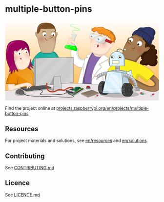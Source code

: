 # multiple-button-pins

![multiple-button-pins](banner.png)

Find the project online at [projects.raspberrypi.org/en/projects/multiple-button-pins](https://projects.raspberrypi.org/en/projects/multiple-button-pins)

## Resources
For project materials and solutions, see [en/resources](https://github.com/raspberrypilearning/multiple-button-pins/tree/master/en/resources) and [en/solutions](https://github.com/raspberrypilearning/multiple-button-pins/tree/master/en/solutions).

## Contributing
See [CONTRIBUTING.md](CONTRIBUTING.md)

## Licence
 See [LICENCE.md](LICENCE.md)